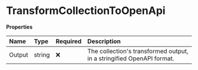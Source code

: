 # TransformCollectionToOpenApi

**Properties**

| Name   | Type   | Required | Description                                                           |
| :----- | :----- | :------- | :-------------------------------------------------------------------- |
| Output | string | ❌       | The collection's transformed output, in a stringified OpenAPI format. |

<!-- This file was generated by liblab | https://liblab.com/ -->
